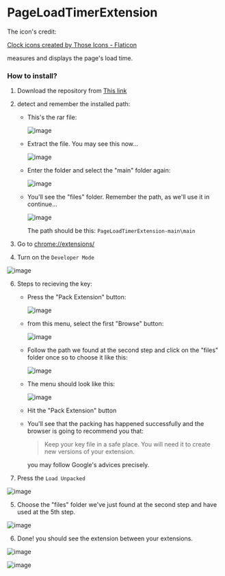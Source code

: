 # PageLoadTimerExtension

The icon's credit: 

<a href="https://www.flaticon.com/free-icons/clock" title="clock icons">Clock icons created by Those Icons - Flaticon</a>

measures and displays the page's load time.

### How to install?

1. Download the repository from [This link](https://github.com/devtracer/PageLoadTimerExtension/archive/refs/heads/main.zip)

2. detect and remember the installed path:

   - This's the rar file:

        ![image](https://github.com/user-attachments/assets/50d346ce-eb5d-4b58-a08f-d453777e3da7)
      
   - Extract the file. You may see this now...

        ![image](https://github.com/user-attachments/assets/5d4afaa1-a8f0-4e22-a716-f4e80f11501c)


    - Enter the folder and select the "main" folder again:

        ![image](https://github.com/user-attachments/assets/8426846e-3169-4489-9ad7-c67b3e672e00)

    - You'll see the "files" folder. Remember the path, as we'll use it in continue...

        ![image](https://github.com/user-attachments/assets/8a61c48b-baf7-41e7-bd60-15c5bccdc127)


        The path should be this: ```PageLoadTimerExtension-main\main```


3. Go to [chrome://extensions/](chrome://extensions/)

4. Turn on the ```Developer Mode```

![image](https://github.com/user-attachments/assets/71218b86-57a7-4e05-a792-ce2b33c50942)


6. Steps to recieving the key:

    - Press the "Pack Extension" button:

        ![image](https://github.com/user-attachments/assets/6a4d10eb-4d9e-4fb8-8316-e9e7d156de87)


    - from this menu, select the first "Browse" button:

      ![image](https://github.com/user-attachments/assets/e691e631-b172-4a50-b8f6-2007b8bec587)

    - Follow the path we found at the second step and click on the "files" folder once so to choose it like this:

        ![image](https://github.com/user-attachments/assets/5fa6d41c-ee9b-4304-8a10-96b2c879636b)

    - The menu should look like this:

        ![image](https://github.com/user-attachments/assets/d330081b-3d2a-4275-a4f4-44fadcdde3e2)

    - Hit the "Pack Extension" button

    - You'll see that the packing has happened successfully and the browser is going to recommend you that:

        > Keep your key file in a safe place. You will need it to create new versions of your extension.

        you may follow Google's advices precisely.

4. Press the ```Load Unpacked```

![image](https://github.com/user-attachments/assets/ec0db233-5a1c-4632-95b7-8c6667decfa6)


5. Choose the "files" folder we've just found at the second step and have used at the 5th step.

![image](https://github.com/user-attachments/assets/a4edf86c-d5f4-46a8-a72b-60996969ed5c)


6. Done! you should see the extension between your extensions.

![image](https://github.com/user-attachments/assets/cc804c1d-f150-4310-be9f-303db993354d)


![image](https://github.com/user-attachments/assets/db43275e-ee4f-4922-9d36-c085b7a23e0f)
